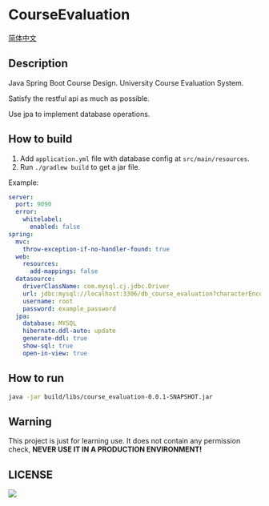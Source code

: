 # CourseEvaluation

[简体中文](README-CN.md)

## Description

Java Spring Boot Course Design. University Course Evaluation System.

Satisfy the restful api as much as possible.

Use jpa to implement database operations.

## How to build

1. Add `application.yml` file with database config at `src/main/resources`.
2. Run `./gradlew build` to get a jar file.

Example:

```yml
server:
  port: 9090
  error:
    whitelabel:
      enabled: false
spring:
  mvc:
    throw-exception-if-no-handler-found: true
  web:
    resources:
      add-mappings: false
  datasource:
    driverClassName: com.mysql.cj.jdbc.Driver
    url: jdbc:mysql://localhost:3306/db_course_evaluation?characterEncoding=utf-8
    username: root
    password: example_password
  jpa:
    database: MYSQL
    hibernate.ddl-auto: update
    generate-ddl: true
    show-sql: true
    open-in-view: true
```

## How to run

```bash
java -jar build/libs/course_evaluation-0.0.1-SNAPSHOT.jar
```

## Warning

This project is just for learning use. It does not contain any permission check, **NEVER USE IT IN A PRODUCTION ENVIRONMENT!**

## LICENSE

<a href="https://www.gnu.org/licenses/agpl-3.0.en.html">
<img src="https://www.gnu.org/graphics/agplv3-155x51.png">
</a>
